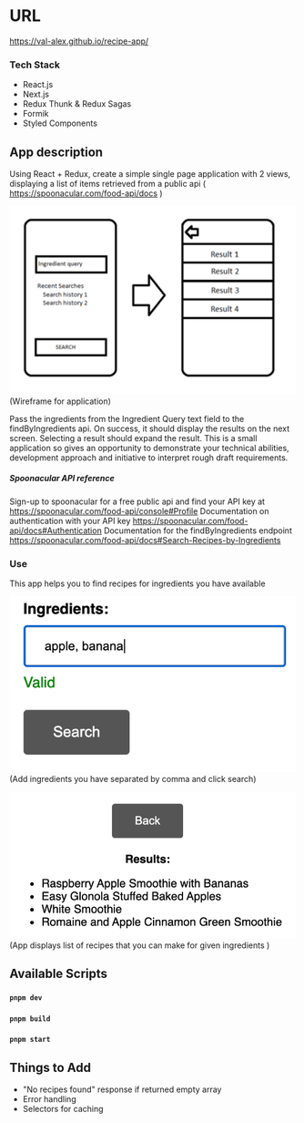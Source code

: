 # URL

https://val-alex.github.io/recipe-app/

### Tech Stack

- React.js
- Next.js
- Redux Thunk & Redux Sagas
- Formik
- Styled Components

## App description

Using React + Redux, create a simple single page application with 2 views, displaying a list of items retrieved from a public api ( https://spoonacular.com/food-api/docs )

![Wireframe](public/img/wireframe.jpg)
(Wireframe for application)

Pass the ingredients from the Ingredient Query text field to the findByIngredients api. On success, it should display the results on the next screen. Selecting a result should expand the result.
This is a small application so gives an opportunity to demonstrate your technical abilities, development approach and initiative to interpret rough draft requirements.

##### Spoonacular API reference

Sign-up to spoonacular for a free public api and find your API key at https://spoonacular.com/food-api/console#Profile
Documentation on authentication with your API key https://spoonacular.com/food-api/docs#Authentication
Documentation for the findByIngredients endpoint https://spoonacular.com/food-api/docs#Search-Recipes-by-Ingredients

### Use

This app helps you to find recipes for ingredients you have available

![app-use](public/img/use.png)
(Add ingredients you have separated by comma and click search)

![app-result](public/img/result.png)
(App displays list of recipes that you can make for given ingredients )

## Available Scripts

#### `pnpm dev`

#### `pnpm build`

#### `pnpm start`

## Things to Add

- "No recipes found" response if returned empty array
- Error handling
- Selectors for caching

